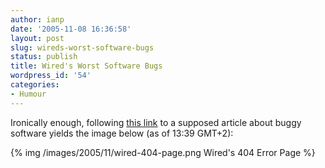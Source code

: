 ```yaml
---
author: ianp
date: '2005-11-08 16:36:58'
layout: post
slug: wireds-worst-software-bugs
status: publish
title: Wired's Worst Software Bugs
wordpress_id: '54'
categories:
- Humour
---
```


Ironically enough, following [this link](http://www.wired.com/news/technology/bugs/0,2924,69355,00.html) to
a supposed article about buggy software yields the image below (as of
13:39 GMT+2):

{% img /images/2005/11/wired-404-page.png Wired's 404 Error Page %}
